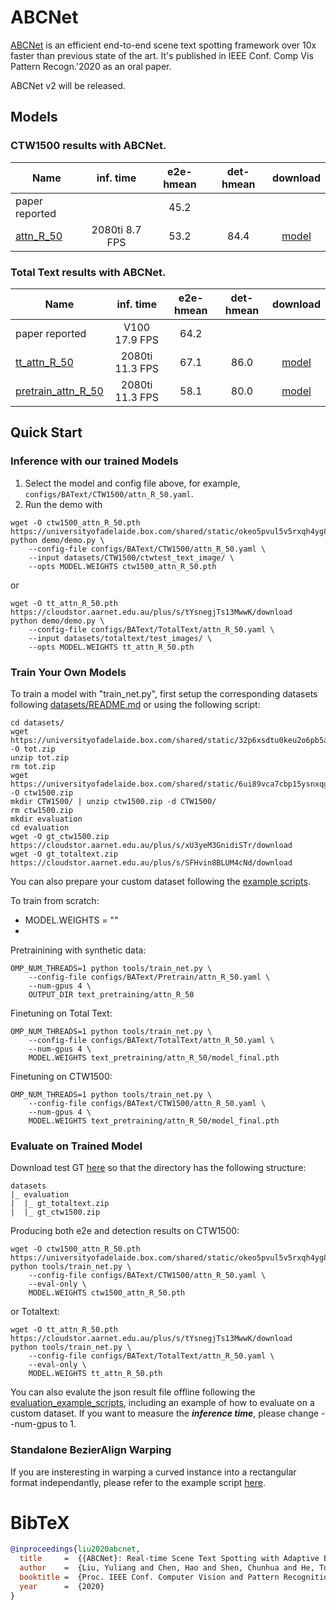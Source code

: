 # ABCNet 
[ABCNet](https://arxiv.org/abs/2002.10200) is an efficient end-to-end scene text spotting framework over 10x faster than previous state of the art. It's published in IEEE Conf. Comp Vis Pattern Recogn.'2020 as an oral paper.

ABCNet v2 will be released. 

## Models
### CTW1500 results with ABCNet. 

Name | inf. time | e2e-hmean | det-hmean | download
--- |:---:|:---:|:---:|:---:
paper reported||45.2||
[attn_R_50](configs/BAText/CTW1500/attn_R_50.yaml) | 2080ti 8.7 FPS | 53.2 | 84.4 | [model](https://universityofadelaide.box.com/shared/static/okeo5pvul5v5rxqh4yg8pcf805tzj2no.pth)

### Total Text results with ABCNet. 

Name | inf. time | e2e-hmean | det-hmean | download
---  |:---------:|:---------:|:---------:|:---:
paper reported|V100 17.9 FPS|64.2||
[tt_attn_R_50](configs/BAText/TotalText/attn_R_50.yaml) | 2080ti 11.3 FPS | 67.1 | 86.0 | [model](https://cloudstor.aarnet.edu.au/plus/s/tYsnegjTs13MwwK/download)
[pretrain_attn_R_50](configs/BAText/Pretrain/attn_R_50.yaml) | 2080ti 11.3 FPS | 58.1 | 80.0 | [model](https://cloudstor.aarnet.edu.au/plus/s/dEzxhTlEumICiq0/download)

## Quick Start 

### Inference with our trained Models

1. Select the model and config file above, for example, `configs/BAText/CTW1500/attn_R_50.yaml`.
2. Run the demo with

```
wget -O ctw1500_attn_R_50.pth https://universityofadelaide.box.com/shared/static/okeo5pvul5v5rxqh4yg8pcf805tzj2no.pth
python demo/demo.py \
    --config-file configs/BAText/CTW1500/attn_R_50.yaml \
    --input datasets/CTW1500/ctwtest_text_image/ \
    --opts MODEL.WEIGHTS ctw1500_attn_R_50.pth
```
or
```
wget -O tt_attn_R_50.pth https://cloudstor.aarnet.edu.au/plus/s/tYsnegjTs13MwwK/download
python demo/demo.py \
    --config-file configs/BAText/TotalText/attn_R_50.yaml \
    --input datasets/totaltext/test_images/ \
    --opts MODEL.WEIGHTS tt_attn_R_50.pth
```
### Train Your Own Models

To train a model with "train_net.py", first setup the corresponding datasets following
[datasets/README.md](../../datasets/README.md) or using the following script:

```
cd datasets/
wget https://universityofadelaide.box.com/shared/static/32p6xsdtu0keu2o6pb5aqhyjotnljxep.zip -O tot.zip
unzip tot.zip
rm tot.zip
wget https://universityofadelaide.box.com/shared/static/6ui89vca7cbp15ysnxqg5r494ix7l6cu.zip -O ctw1500.zip
mkdir CTW1500/ | unzip ctw1500.zip -d CTW1500/
rm ctw1500.zip
mkdir evaluation
cd evaluation
wget -O gt_ctw1500.zip https://cloudstor.aarnet.edu.au/plus/s/xU3yeM3GnidiSTr/download
wget -O gt_totaltext.zip https://cloudstor.aarnet.edu.au/plus/s/SFHvin8BLUM4cNd/download
```

You can also prepare your custom dataset following the [example scripts](https://universityofadelaide.box.com/s/phqfzpvhe0obmkvn17akn9qw47u1m44i).

To train from scratch:
- MODEL.WEIGHTS = ""
- 
Pretrainining with synthetic data:

```
OMP_NUM_THREADS=1 python tools/train_net.py \
    --config-file configs/BAText/Pretrain/attn_R_50.yaml \
    --num-gpus 4 \
    OUTPUT_DIR text_pretraining/attn_R_50
```

Finetuning on Total Text:

```
OMP_NUM_THREADS=1 python tools/train_net.py \
    --config-file configs/BAText/TotalText/attn_R_50.yaml \
    --num-gpus 4 \
    MODEL.WEIGHTS text_pretraining/attn_R_50/model_final.pth
```

Finetuning on CTW1500:

```
OMP_NUM_THREADS=1 python tools/train_net.py \
    --config-file configs/BAText/CTW1500/attn_R_50.yaml \
    --num-gpus 4 \
    MODEL.WEIGHTS text_pretraining/attn_R_50/model_final.pth
```

### Evaluate on Trained Model 
Download test GT [here](../../datasets/README.md) so that the directory has the following structure:

```
datasets
|_ evaluation
|  |_ gt_totaltext.zip
|  |_ gt_ctw1500.zip
```

Producing both e2e and detection results on CTW1500:
```
wget -O ctw1500_attn_R_50.pth https://universityofadelaide.box.com/shared/static/okeo5pvul5v5rxqh4yg8pcf805tzj2no.pth
python tools/train_net.py \
    --config-file configs/BAText/CTW1500/attn_R_50.yaml \
    --eval-only \
    MODEL.WEIGHTS ctw1500_attn_R_50.pth
```
or Totaltext:
```
wget -O tt_attn_R_50.pth https://cloudstor.aarnet.edu.au/plus/s/tYsnegjTs13MwwK/download
python tools/train_net.py \
    --config-file configs/BAText/TotalText/attn_R_50.yaml \
    --eval-only \
    MODEL.WEIGHTS tt_attn_R_50.pth
```

You can also evalute the json result file offline following the [evaluation_example_scripts](https://universityofadelaide.box.com/shared/static/e3yha5080jzvjuyfeayprnkbu265t3hr.zip), including an example of how to evaluate on a custom dataset. If you want to measure the ***inference time***, please change --num-gpus to 1.

### Standalone BezierAlign Warping 
If you are insteresting in warping a curved instance into a rectangular format independantly, please refer to the example script [here](https://github.com/Yuliang-Liu/bezier_curve_text_spotting#bezieralign-example).

# BibTeX

```BibTeX
@inproceedings{liu2020abcnet,
  title     =  {{ABCNet}: Real-time Scene Text Spotting with Adaptive Bezier-Curve Network},
  author    =  {Liu, Yuliang and Chen, Hao and Shen, Chunhua and He, Tong and Jin, Lianwen and Wang, Liangwei},
  booktitle =  {Proc. IEEE Conf. Computer Vision and Pattern Recognition (CVPR)},
  year      =  {2020}
}

```

